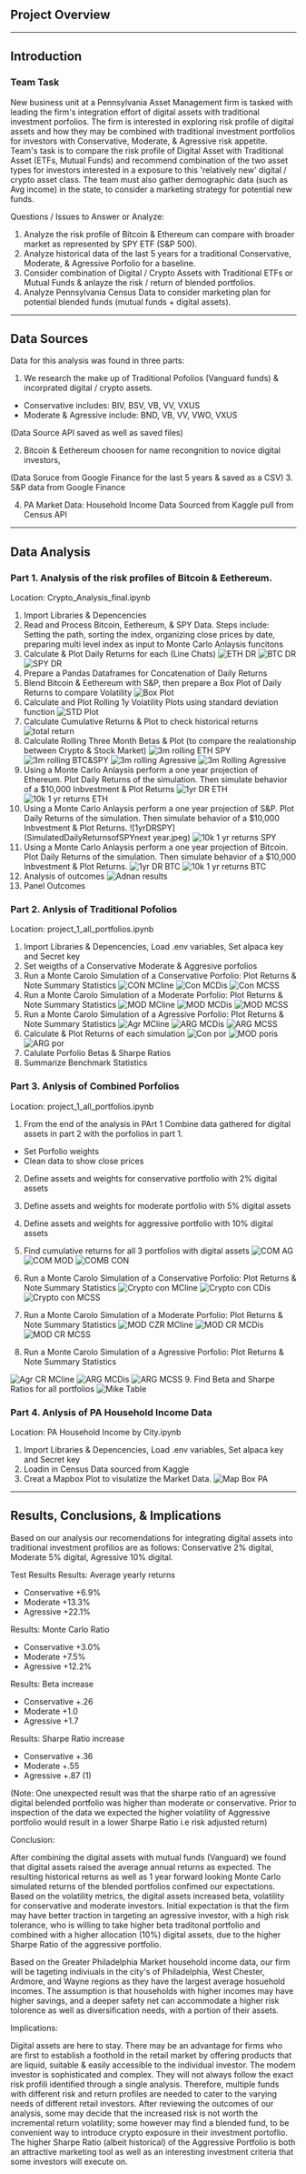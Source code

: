 ## Project Overview 
---
## Introduction
### Team Task 

New business unit at a Pennsylvania Asset Management firm is tasked with leading the firm's integration effort of digital assets with traditional investment porfolios. The firm is interested in exploring risk profile of digital assets and how they may be combined with traditional investment portfolios for investors with Conservative, Moderate, & Agressive risk appetite. Team's task is to compare the risk profile of Digital Asset with Traditional Asset (ETFs, Mutual Funds) and recommend combination of the two asset types for investors interested in a exposure to this 'relatively new' digital / crypto asset class. The team must also  gather demographic data (such as Avg income) in the state, to consider a marketing strategy for potential new funds. 

Questions / Issues to Answer or Analyze: 

1. Analyze the risk profile of Bitcoin & Ethereum can compare with broader market as represented by SPY ETF (S&P 500).
2. Analyze historical data of the last 5 years for a traditional Conservative, Moderate, & Agressive Porfolio for a baseline.
3. Consider combination of Digital / Crypto Assets with Traditional ETFs or Mutual Funds & anlayze the risk / return of blended portfolios.
4. Analyze Pennsylvania Census Data to consider marketing plan for potential blended funds (mutual funds + digital assets).

---

## Data Sources 
Data for this analysis was found in three parts: 
1. We research the make up of Traditional Pofolios (Vanguard funds) & incorprated digital / crypto assets. 
* Conservative includes: BIV, BSV, VB, VV, VXUS
* Moderate & Agressive include: BND, VB, VV, VWO, VXUS

(Data Source API saved as well as saved files)

2. Bitcoin & Eethereum choosen for name recongnition to novice digital investors, 

(Data Soruce from Google Finance for the last 5 years & saved as a CSV)
3. S&P data from Google Finance 

4. PA Market Data: Household Income Data Sourced from Kaggle pull from Census API
---

## Data Analysis

### Part 1. Analysis of the risk profiles of Bitcoin & Eethereum. 
Location: Crypto_Analysis_final.ipynb
1. Import  Libraries & Depencencies 
2. Read and Process Bitcoin, Eethereum, & SPY Data. Steps include: Setting the path, sorting the index, organizing close prices by date, preparing multi level index as input to Monte Carlo Anlaysis funcitons
3. Calculate & Plot Daily Returns for each (Line Chats)
![ETH DR](ETHDailyReturns.jpeg)
![BTC DR](BTCDailyReturns.jpeg)
![SPY DR](SPYDailyReturns.jpeg)
4. Prepare a Pandas Dataframes for Concatenation of Daily Returns 
5. Blend Bitcoin & Eethereum with S&P, then prepare a Box Plot of Daily Returns to compare Volatility
![Box Plot](BoxPlotDailyReturnDigital.jpeg)
6. Calculate and Plot Rolling 1y Volatility Plots using standard deviation function
![STD Plot](1yrRollingSTD.jpeg)
7. Calculate Cumulative Returns & Plot to check historical returns
![total return](Cumulativereturns.jpeg)
8. Calculate Rolling Three Month Betas & Plot (to compare the realationship between Crypto & Stock Market)
![3m rolling ETH SPY](3mRollingBetaETH&SPY.jpeg)
![3m rolling BTC&SPY](3mRollingBetaBTC&SPY.jpeg)
![3m rolling Agressive](3MRollingBetaAgressiveSPYETH&SPYBeta.jpeg)
![3m Rolling Agressive](3MRollingBetaModerate&SPY.jpeg)
9. Using a Monte Carlo Anlaysis perform a one year projection of Ethereum. Plot Daily Returns of the simulation. Then simulate behavior of a $10,000 Inbvestment & Plot Returns
![1yr DR ETH](FinalSimulatedDailyReturnsBehaviprofETHovernextyear.jpeg)
![10k 1 yr returns ETH](SimulatedReturnsETH10k.jpeg)
10. Using a Monte Carlo Anlaysis perform a one year projection of S&P. Plot Daily Returns of the simulation. Then simulate behavior of a $10,000 Inbvestment & Plot Returns.
![1yrDRSPY](SimulatedDailyReturnsofSPYnext year.jpeg)
![10k 1 yr returns SPY](10kInvestSPYSimulation.jpeg)
11. Using a Monte Carlo Anlaysis perform a one year projection of Bitcoin. Plot Daily Returns of the simulation. Then simulate behavior of a $10,000 Inbvestment & Plot Returns.
![1yr DR BTC](SimulatedDRBTCoverthenextyear.jpeg)
![10k 1 yr returns BTC](10KSimulatedReturnsBTC.jpeg)
12. Analysis of outcomes 
![Adnan results](Adnantable.jpeg)
13. Panel Outcomes

### Part 2. Anlysis of Traditional Pofolios 
Location: project_1_all_portfolios.ipynb
1. Import  Libraries & Depencencies, Load .env variables, Set alpaca key and Secret key
2. Set weigths of a Conservative Moderate & Aggresive porfolios 
3. Run a Monte Carolo Simulation of a Conservative Porfolio: Plot Returns & Note Summary Statistics
![CON MCline](ConservMCLine.jpeg)
![Con MCDis](ConservMCdis.jpeg)
![Con MCSS](SummarystatsCONSMC.jpeg)
4. Run a Monte Carolo Simulation of a Moderate Porfolio: Plot Returns & Note Summary Statistics
![MOD MCline](MODMCLine.jpeg)
![MOD MCDis](MODMCDIS.jpeg)
![MOD MCSS](MODMCSS.jpeg)
5. Run a Monte Carolo Simulation of a Agressive Porfolio: Plot Returns & Note Summary Statistics
![Agr MCline](AgressMCLine.jpeg)
![ARG MCDis](AggresMCDis.jpeg)
![ARG MCSS](AgressMCSS.jpeg)
6. Calculate & Plot Returns of each simulation
![Con por](Aggressiveporfolioreturns.jpeg)
![MOD poris](Moderateporfolioreturns.jpeg)
![ARG por](Aggressiveporfolioreturns.jpeg)
7. Calulate Porfolio Betas & Sharpe Ratios 
8. Summarize Benchmark Statistics 
### Part 3. Anlysis of Combined Porfolios
Location: project_1_all_portfolios.ipynb
1. From the end of the analysis in PArt 1 Combine data gathered for digital assets in part 2 with the porfolios in part 1. 
* Set Porfolio weights 
* Clean data to show close prices 
2. Define assets and weights for conservative portfolio with 2% digital assets
3. Define assets and weights for moderate portfolio with 5% digital assets
4. Define assets and weights for aggressive portfolio with 10% digital assets
5. Find cumulative returns for all 3 portfolios with digital assets
![COM AG](Combinedagress.jpeg)
![COM MOD](Combinedmod.jpeg)
![COMB CON](Combinedcons.jpeg)
6. Run a Monte Carolo Simulation of a Conservative Porfolio: Plot Returns & Note Summary Statistics
![Crypto con MCline](CryptocombinedMCline.jpeg)
![Crypto con CDis](CryptocombinedMCdis.jpeg)
![Crypto con MCSS](CryptocombinedMClSS.jpeg)

7. Run a Monte Carolo Simulation of a Moderate Porfolio: Plot Returns & Note Summary Statistics
![MOD CZR MCline](MODCRMCLINE.jpeg)
![MOD CR MCDis](MODCRMCDIS.jpeg)
![MOD CR MCSS](MODCRMCDD.jpeg)
8. Run a Monte Carolo Simulation of a Agressive Porfolio: Plot Returns & Note Summary Statistics

![Agr CR MCline](CRAGRESSMCLINE.jpeg)
![ARG MCDis](CRAGRESSMCDIS.jpeg)
![ARG MCSS](CRAGRESSMCSS.jpeg)
9. Find Beta and Sharpe Ratios for all portfolios
![Mike Table](Miketable.jpeg)

### Part 4. Anlysis of PA Household Income Data
Location: PA Household Income by City.ipynb
1. Import  Libraries & Depencencies, Load .env variables, Set alpaca key and Secret key
2. Loadin in Census Data sourced from Kaggle 
3. Creat a Mapbox Plot to visulatize the Market Data. 
![Map Box PA](MapboxPA.jpeg)

--- 

## Results, Conclusions, & Implications
Based on our analysis our recomendations for integrating digital assets into traditional investment profilios are as follows: Conservative 2% digital, Moderate 5% digital, Agressive 10% digital. 

Test Results 
Results: Average yearly returns
* Conservative +6.9%
* Moderate +13.3%
* Agressive +22.1%

Results: Monte Carlo Ratio
* Conservative +3.0%
* Moderate +7.5%
* Agressive +12.2%

Results: Beta increase
* Conservative +.26
* Moderate +1.0
* Agressive +1.7

Results: Sharpe Ratio increase
* Conservative +.36
* Moderate +.55
* Agressive +.87 (1)

(Note: One unexpected result was that the sharpe ratio of an agressive digital belended portfolio was higher than moderate or conservative.
Prior to inspection of the data we expected the higher volatility of Aggressive portfolio would result in a lower Sharpe Ratio i.e risk adjusted return)

Conclusion:

After combining the digital assets with mutual funds (Vanguard) we found that digital assets raised the average annual returns as expected. The resulting  historical returns as well as 1 year forward looking Monte Carlo simulated returns of the blended portfolios confimed our expectations. Based on the volatility metrics, the digital assets increased beta, volatility for conservative and moderate investors. Initial expectation is that the firm may have better traction in targeting an agressive investor, with a high risk tolerance, who is willing to take higher beta traditonal portfolio and combined with a higher allocation (10%) digital assets, due to the higher Sharpe Ratio of the aggressive portfolio. 

Based on the Greater Philadelphia Market household income data, our firm will be tageting indiviuals in the city's of Philadelphia, West Chester, Ardmore, and Wayne regions as they have the largest average hosuehold incomes.  The assumption is that households with higher incomes may have higher savings, and a deeper safety net can accommodate a higher risk tolorence as well as diversification needs, with a portion of their assets.  

Implications: 

Digital assets are here to stay.  There may be an advantage for firms who are first to establish a foothold in the retail market by offering products that are liquid, suitable & easily accessible to the individual investor.  The modern investor is sophisticated and complex. They will not always follow the exact risk profili identified through a single analysis.  Therefore, multiple funds with different risk and return profiles are needed to cater to the varying needs of different retail investors.  After reviewing the outcomes of our analysis, some may decide that the increased risk is not worth the incremental return volatility; some however may find a blended fund, to be convenient way to introduce crypto exposure in their investment portoflio. The higher Sharpe Ratio (albeit historical) of the Aggressive Portfolio is both an attractive marketing tool as well as an interesting investment criteria that some investors will execute on. 
